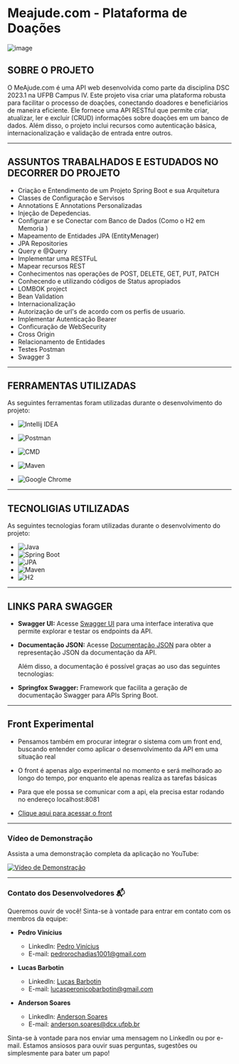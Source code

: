 # Meajude.com - Plataforma de Doações

![image](https://github.com/710lucas/Projeto-DSC-MeAjude/assets/105192228/51463d99-58c2-49fd-827d-3bd0e3a5a1f0)

## **SOBRE O PROJETO**

O MeAjude.com é uma API web desenvolvida como parte da disciplina DSC 2023.1 na UFPB Campus IV. Este projeto visa criar uma plataforma robusta para facilitar o processo de doações, conectando doadores e beneficiários de maneira eficiente.
Ele fornece uma API RESTful que permite criar, atualizar, ler e excluir (CRUD) informações sobre doações em um banco de dados. Além disso, o projeto inclui recursos como autenticação básica, internacionalização e validação de entrada entre outros.

***
## **ASSUNTOS TRABALHADOS E ESTUDADOS NO DECORRER DO PROJETO**
- Criação e Entendimento de um Projeto Spring Boot e sua Arquitetura
- Classes de Configuração e Servisos
- Annotations E Annotations Personalizadas
- Injeção de Depedencias.
- Configurar e se Conectar com Banco de Dados (Como o H2 em Memoria  )
- Mapeamento de Entidades JPA (EntityMenager)
- JPA Repositories
- Query e @Query
- Implementar uma RESTFuL
- Mapear recursos REST
- Conhecimentos nas operações de POST, DELETE, GET, PUT, PATCH
- Conhecendo e utilizando códigos de Status apropiados
- LOMBOK project
- Bean Validation
- Internacionalização
- Autorização de url's de acordo com os perfis de usuario.
- Implementar Autenticação Bearer
- Conficuração de WebSecurity
- Cross Origin
- Relacionamento de Entidades
- Testes Postman
- Swagger 3
***

## **FERRAMENTAS UTILIZADAS**

 As seguintes ferramentas foram utilizadas durante o desenvolvimento do projeto:
- ![Intellij IDEA](https://img.shields.io/badge/IntelliJ%20Idea-2023-blueviolet.svg?style=for-the-badge&logo=intellij-idea
  )
- ![Postman](https://img.shields.io/badge/-Postman-FF6C37?logo=postman&logoColor=white&style=for-the-badge)

- ![CMD](https://img.shields.io/badge/-CMD-000000?style=for-the-badge&logo=Windows%20Terminal&logoColor=FFFFFF)

- ![Maven](https://img.shields.io/badge/Maven-3.8.3-blue?logo=apache-maven)
- ![Google Chrome](https://img.shields.io/badge/-Google%20Chrome-4285F4?style=for-the-badge&logo=Google%20Chrome&logoColor=FFFFFF)

***

## **TECNOLIGIAS UTILIZADAS**

As seguintes tecnologias foram utilizadas durante o desenvolvimento do projeto:

- ![Java](https://img.shields.io/badge/Java-17-blue?logo=java)
- ![Spring Boot](https://img.shields.io/badge/Spring%20Boot-3.0.6-brightgreen?logo=spring)
- ![JPA](https://img.shields.io/badge/JPA-Enabled-orange)
- ![Maven](https://img.shields.io/badge/Maven-3.8.3-blue?logo=apache-maven)
- ![H2](https://img.shields.io/badge/H2-1.4.200-blue?logo=h2-database)

---

## **LINKS PARA SWAGGER**

- **Swagger UI:** Acesse [Swagger UI](http://localhost:8081/swagger-ui.html) para uma interface interativa que permite explorar e testar os endpoints da API.

- **Documentação JSON:** Acesse [Documentação JSON](http://localhost:8081/v3/api-docs) para obter a representação JSON da documentação da API.

  Além disso, a documentação é possível graças ao uso das seguintes tecnologias:

- **Springfox Swagger:** Framework que facilita a geração de documentação Swagger para APIs Spring Boot.

---

## **Front Experimental**

- Pensamos também em procurar integrar o sistema com um front end, buscando entender como aplicar o desenvolvimento da API em uma situação real
  
- O front é apenas algo experimental no momento e será melhorado ao longo do tempo, por enquanto ele apenas realiza as tarefas básicas

- Para que ele possa se comunicar com a api, ela precisa estar rodando no endereço localhost:8081

- [Clique aqui para acessar o front](https://710lucas.github.io/MeAjude-front/login)

---

### Vídeo de Demonstração

Assista a uma demonstração completa da aplicação no YouTube:

[![Vídeo de Demonstração](https://img.youtube.com/vi/SEU-CÓDIGO-DO-YOUTUBE/0.jpg)](https://www.youtube.com/watch?v=SEU-CÓDIGO-DO-YOUTUBE)

---


### Contato dos Desenvolvedores 📬

Queremos ouvir de você! Sinta-se à vontade para entrar em contato com os membros da equipe:

- **Pedro Vinícius**
  - LinkedIn: [Pedro Vinícius](https://www.linkedin.com/in/pedro-vinicius-8472351b7/)
  - E-mail: [pedrorochadias1001@gmail.com](mailto:pedrorochadias1001@gmail.com)

- **Lucas Barbotin**
  - LinkedIn: [Lucas Barbotin](https://www.linkedin.com/in/lucas-barbotin-3a4320254?utm_source=share&utm_campaign=share_via&utm_content=profile&utm_medium=android_app)
  - E-mail: [lucasperonicobarbotin@gmail.com](mailto:lucasperonicobarbotin@gmail.com)

- **Anderson Soares**
  - LinkedIn: [Anderson Soares](https://br.linkedin.com/in/anderson-soares-4b300027a)
  - E-mail: [anderson.soares@dcx.ufpb.br](mailto:anderson.soares@dcx.ufpb.br)

Sinta-se à vontade para nos enviar uma mensagem no LinkedIn ou por e-mail. Estamos ansiosos para ouvir suas perguntas, sugestões ou simplesmente para bater um papo!


